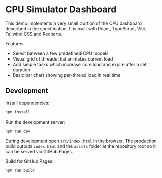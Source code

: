 # CPU Simulator Dashboard

This demo implements a very small portion of the CPU dashboard described in the specification. It is built with React, TypeScript, Vite, Tailwind CSS and Recharts.

Features:

- Select between a few predefined CPU models
- Visual grid of threads that animates current load
- Add simple tasks which increase core load and expire after a set duration
- Basic bar chart showing per-thread load in real time

## Development

Install dependencies:

```bash
npm install
```

Run the development server:

```bash
npm run dev
```

During development open `src/index.html` in the browser. The production build outputs `index.html` and the `assets` folder at the repository root so it can be served via GitHub Pages.

Build for GitHub Pages:

```bash
npm run build
```
